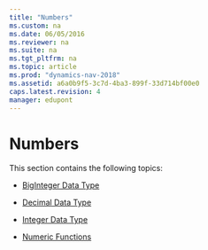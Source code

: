 ```yaml
---
title: "Numbers"
ms.custom: na
ms.date: 06/05/2016
ms.reviewer: na
ms.suite: na
ms.tgt_pltfrm: na
ms.topic: article
ms.prod: "dynamics-nav-2018"
ms.assetid: a6a0b9f5-3c7d-4ba3-899f-33d714bf00e0
caps.latest.revision: 4
manager: edupont
---
```

# Numbers
This section contains the following topics:  
  
-   [BigInteger Data Type](BigInteger-Data-Type.md)  
  
-   [Decimal Data Type](Decimal-Data-Type.md)  
  
-   [Integer Data Type](Integer-Data-Type.md)  
  
-   [Numeric Functions](Numeric-Functions.md)